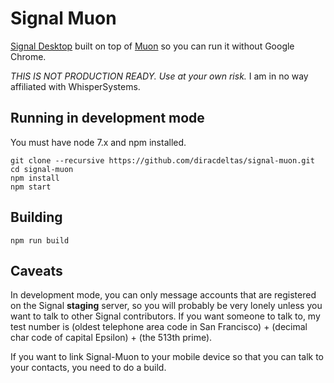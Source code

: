 # Signal Muon

[Signal Desktop](https://github.com/WhisperSystems/Signal-Desktop) built on top
of [Muon](https://github.com/Brave/muon) so you can run it without Google
Chrome.

*THIS IS NOT PRODUCTION READY. Use at your own risk.* I am in no way affiliated
with WhisperSystems.

## Running in development mode

You must have node 7.x and npm installed.

```
git clone --recursive https://github.com/diracdeltas/signal-muon.git
cd signal-muon
npm install
npm start
```

## Building

```
npm run build
```

## Caveats

In development mode, you can only message accounts that are registered on the Signal **staging**
server, so you will probably be very lonely unless you want to talk to other
Signal contributors. If you want someone to talk to, my test number is (oldest
telephone area code in San Francisco) + (decimal char code of capital Epsilon) + (the 513th prime).

If you want to link Signal-Muon to your mobile device so that you can talk
to your contacts, you need to do a build.
